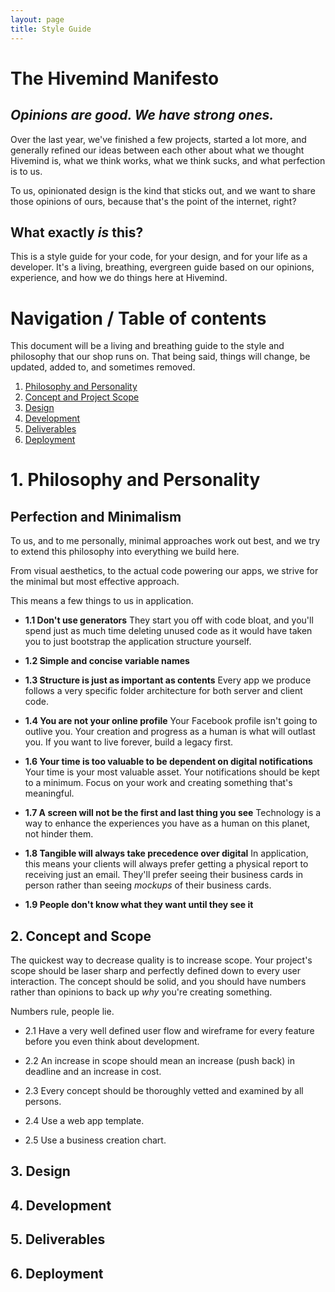 ```yaml
---
layout: page
title: Style Guide
---
```


# The Hivemind Manifesto

## _Opinions are good. We have strong ones._
Over the last year, we've finished a few projects, started a lot more, and generally refined our ideas between each 
other about what we thought Hivemind is, what we think works, what we think sucks, and what perfection is to us. 

To us, opinionated design is the kind that sticks out, and we want to share those opinions of ours, because that's the point of the internet, right? 

## What exactly _is_ this? 
This is a style guide for your code, for your design, and for your life as a developer. It's a living, breathing, evergreen guide based on our opinions, experience, and how we do things here at Hivemind. 

# Navigation / Table of contents 

This document will be a living and breathing guide to the style and philosophy that our shop runs on. That being said, things will change, be updated, added to, and sometimes removed. 

1. [Philosophy and Personality](#philosophy) 
2. [Concept and Project Scope](#concept) 
3. [Design](#design)
4. [Development](#development)
5. [Deliverables](#deliverables)
6. [Deployment](#deployment)

## <a name="philosophy"></a>

# 1. Philosophy and Personality 

## Perfection and Minimalism  

To us, and to me personally, minimal approaches work out best, and we try to extend this philosophy into everything
we build here. 

From visual aesthetics, to the actual code powering our apps, we strive for the minimal but most effective approach.

This means a few things to us in application. 


* **1.1 Don't use generators**
They start you off with code bloat, and you'll spend just as much time deleting unused code as it would have taken you to just bootstrap the application structure yourself.
	
* **1.2 Simple and concise variable names**
	
* **1.3 Structure is just as important as contents**
Every app we produce follows a very specific folder architecture for both server and client code. 

* **1.4 You are not your online profile**
Your Facebook profile isn't going to outlive you. Your creation and progress as a human is what will outlast you. If you want to live forever, build a legacy first. 

* **1.6 Your time is too valuable to be dependent on digital notifications**
Your time is your most valuable asset. Your notifications should be kept to a minimum. Focus on your work and creating something that's meaningful. 

* **1.7 A screen will not be the first and last thing you see**
Technology is a way to enhance the experiences you have as a human on this planet, not hinder them. 

* **1.8 Tangible will always take precedence over digital**
In application, this means your clients will always prefer getting a physical report to receiving just an email. They'll prefer seeing their business cards 
in person rather than seeing _mockups_ of their business cards. 

* **1.9 People don't know what they want until they see it**



## <a name="concept"></a>

## 2. Concept and Scope

The quickest way to decrease quality is to increase scope. Your project's scope should be laser sharp and perfectly defined down to every user interaction. 
The concept should be solid, and you should have numbers rather than opinions to back up _why_ you're creating something. 

Numbers rule, people lie. 

* 2.1 Have a very well defined user flow and wireframe for every feature before you even think about development. 

* 2.2 An increase in scope should mean an increase (push back) in deadline and an increase in cost. 

* 2.3 Every concept should be thoroughly vetted and examined by all persons. 

* 2.4 Use a web app template. 

* 2.5 Use a business creation chart. 


## <a name="design"></a>

## 3. Design 


## <a name="development"></a>

## 4. Development 


## <a name="deliverables"></a>

## 5. Deliverables 


## <a name="deployment"></a>

## 6. Deployment 




